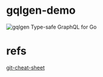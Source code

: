 # gqlgen-demo
![gqlgen](https://graphql.org/img/logo.svg)
Type-safe GraphQL for Go

# refs
[git-cheat-sheet](https://github.com/arslanbilal/git-cheat-sheet)
